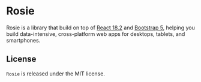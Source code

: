# Rosie

Rosie is a library that build on top of [React 18.2](https://react.dev/) and [Bootstrap 5](https://getbootstrap.com), helping you build data-intensive, cross-platform web apps for desktops, tablets, and smartphones.

## License

`Rosie` is released under the MIT license.
